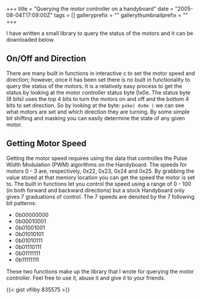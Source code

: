 +++
title = "Querying the motor controller on a handyboard"
date = "2005-08-04T17:09:00Z"
tags = []
galleryprefix = ""
gallerythumbnailprefix = ""
+++

I have written a small library to query the status of the motors and it can be
downloaded below.

## On/Off and Direction

There are many built in functions in interactive c to set the motor speed and
direction; however, once it has been set there is no built in functionality to
query the status of the motors. It is a relatively easy process to get the
status by looking at the motor controller status byte 0x0e. The status byte (8
bits) uses the top 4 bits to turn the motors on and off and the bottom 4 bits
to set direction. So by looking at the byte: `poke( 0x0e )` we can see what
motors are set and which direction they are turning. By some simple bit
shifting and masking you can easily determine the state of any given motor.

## Getting Motor Speed

Getting the motor speed requires using the data that controlles the Pulse
Width Modulation (PWM) algorithms on the Handyboard. The speeds for motors 0 -
3 are, respectively, 0x22, 0x23, 0x24 and 0x25. By grabbing the value stored
at that memory location you can get the speed the motor is set to. The built
in functions let you control the speed using a range of 0 - 100 (in both
forward and backward directions) but a stock Handyboard only gives 7
graduations of control. The 7 speeds are denoted by the 7 following bit
patterns:

  * 0b00000000
  * 0b00010001
  * 0b01001001
  * 0b01010101
  * 0b01010111
  * 0b01110111
  * 0b01111111
  * 0b11111111

These two functions make up the library that I wrote for querying the motor
controller. Feel free to use it, abuse it and give it to your friends.

{{< gist vfilby 835575 >}}

